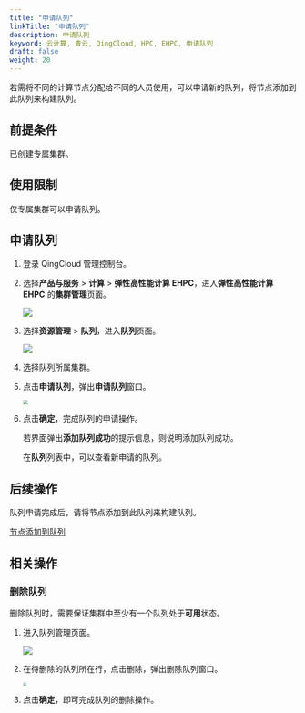 ```yaml
---
title: "申请队列"
linkTitle: "申请队列"
description: 申请队列
keyword: 云计算, 青云, QingCloud, HPC, EHPC, 申请队列
draft: false
weight: 20
---
```


若需将不同的计算节点分配给不同的人员使用，可以申请新的队列，将节点添加到此队列来构建队列。

## 前提条件

已创建专属集群。

## 使用限制

仅专属集群可以申请队列。

## 申请队列

1. 登录 QingCloud 管理控制台。

2. 选择**产品与服务** > **计算** > **弹性高性能计算 EHPC**，进入**弹性高性能计算 EHPC** 的**集群管理**页面。

   ![](../../../_images/qs_hpc_list.png)

3. 选择**资源管理** > **队列**，进入**队列**页面。

   ![](../../../_images/um_apply_queue.png)

4. 选择队列所属集群。

5. 点击**申请队列**，弹出**申请队列**窗口。

   <img src="../../../_images/um_apply_queue_win.png" style="zoom:50%;" />

6. 点击**确定**，完成队列的申请操作。

   若界面弹出**添加队列成功**的提示信息，则说明添加队列成功。

   在**队列**列表中，可以查看新申请的队列。

## 后续操作

队列申请完成后，请将节点添加到此队列来构建队列。

[节点添加到队列](../add_to_queue)

## 相关操作

### 删除队列

删除队列时，需要保证集群中至少有一个队列处于**可用**状态。

1. 进入队列管理页面。

   ![](../../../_images/um_apply_queue.png)

2. 在待删除的队列所在行，点击删除，弹出删除队列窗口。

   <img src="../../../_images/um_del_queue.png" style="zoom:40%;" />

3. 点击**确定**，即可完成队列的删除操作。

